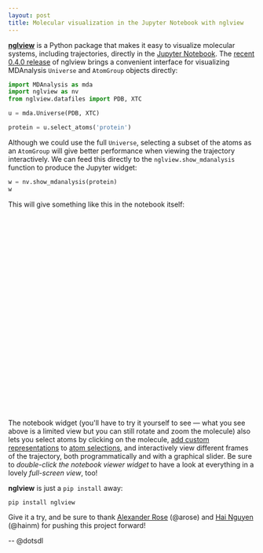 ```yaml
---
layout: post
title: Molecular visualization in the Jupyter Notebook with nglview
---
```


**[nglview](https://github.com/arose/nglview)** is a Python package that makes it
easy to visualize molecular systems, including trajectories, directly in
the [Jupyter Notebook](http://jupyter.org/). The [recent 0.4.0
release](https://twitter.com/asrmoin/status/701677261980700672) of nglview
brings a convenient interface for visualizing MDAnalysis `Universe` and
`AtomGroup` objects directly:

```python
import MDAnalysis as mda
import nglview as nv
from nglview.datafiles import PDB, XTC

u = mda.Universe(PDB, XTC)

protein = u.select_atoms('protein')
```

Although we could use the full `Universe`, selecting a subset of the atoms as
an `AtomGroup` will give better performance when viewing the trajectory
interactively. We can feed this directly to the `nglview.show_mdanalysis`
function to produce the Jupyter widget:

```python
w = nv.show_mdanalysis(protein)
w
```

This will give something like this in the notebook itself:

<script src="{{site.js}}/build/ngl.embedded.min.js">
</script>

<script>

  if( !Detector.webgl ) Detector.addGetWebGLMessage();

  NGL.mainScriptFilePath = "{{site.js}}/build/ngl.embedded.min.js";

  function onInit(){
	  var stage = new NGL.Stage( "viewport" );
	  stage.loadFile( "{{site.data}}/md_1u19.pdb", { defaultRepresentation: true } );
	  stage.setTheme( "light" )
  }

  document.addEventListener( "DOMContentLoaded", function() {
	  NGL.init( onInit );
  } );

</script>

<div id="viewport" style="width:700px; height:400px;"></div>

The notebook widget (you'll have to try it yourself to see — what you
see above is a limited view but you can still rotate and zoom the molecule) also lets you select atoms by
clicking on the molecule, [add custom representations](http://arose.github.io/ngl/doc/#User_manual/Usage/Molecular_representations)
to [atom selections](http://arose.github.io/ngl/doc/#User_manual/Usage/Selection_language),
and interactively view different frames of the trajectory, both programmatically and with
a graphical slider. Be sure to *double-click the notebook viewer widget* to have a look
at everything in a lovely *full-screen view*, too!

**nglview** is just a `pip install` away:

    pip install nglview

Give it a try, and be sure to thank
[Alexander Rose](https://github.com/arose) (@arose)
and [Hai Nguyen](https://github.com/hainm) (@hainm) for pushing this project forward!

-- @dotsdl

